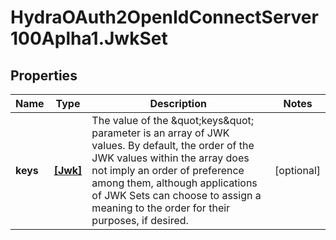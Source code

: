 # HydraOAuth2OpenIdConnectServer100Aplha1.JwkSet

## Properties
Name | Type | Description | Notes
------------ | ------------- | ------------- | -------------
**keys** | [**[Jwk]**](Jwk.md) | The value of the \&quot;keys\&quot; parameter is an array of JWK values.  By default, the order of the JWK values within the array does not imply an order of preference among them, although applications of JWK Sets can choose to assign a meaning to the order for their purposes, if desired. | [optional] 



